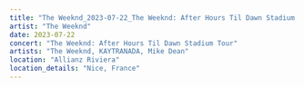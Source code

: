 ```yaml
---
title: "The Weeknd_2023-07-22_The Weeknd: After Hours Til Dawn Stadium Tour"
artist: "The Weeknd"
date: 2023-07-22
concert: "The Weeknd: After Hours Til Dawn Stadium Tour"
artists: "The Weeknd, KAYTRANADA, Mike Dean"
location: "Allianz Riviera"
location_details: "Nice, France"
---
```

